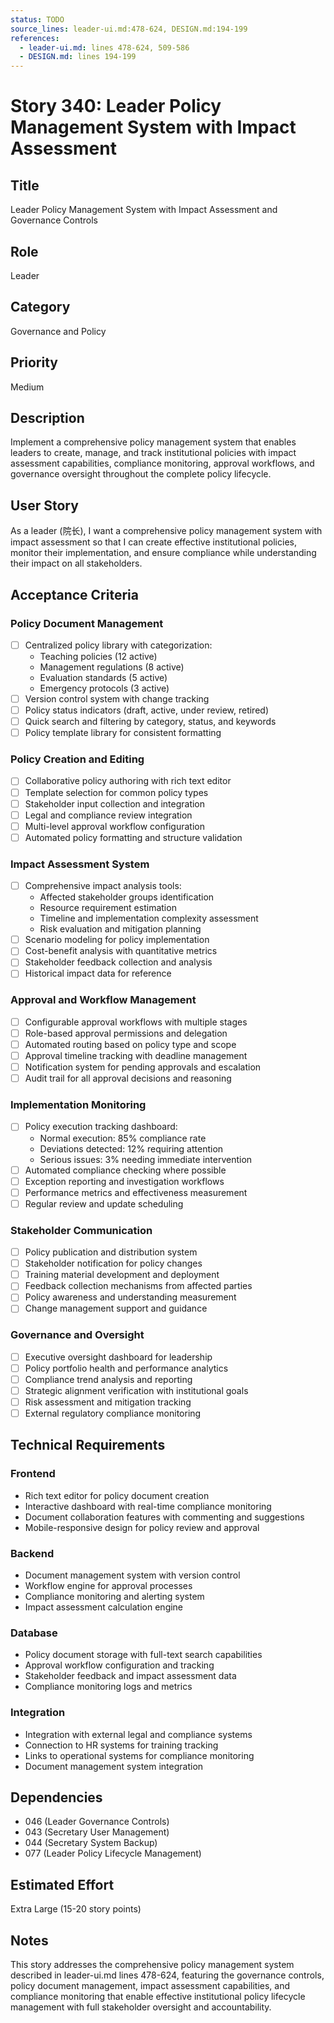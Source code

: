 ```yaml
---
status: TODO
source_lines: leader-ui.md:478-624, DESIGN.md:194-199
references:
  - leader-ui.md: lines 478-624, 509-586
  - DESIGN.md: lines 194-199
---
```


# Story 340: Leader Policy Management System with Impact Assessment

## Title
Leader Policy Management System with Impact Assessment and Governance Controls

## Role
Leader

## Category
Governance and Policy

## Priority
Medium

## Description
Implement a comprehensive policy management system that enables leaders to create, manage, and track institutional policies with impact assessment capabilities, compliance monitoring, approval workflows, and governance oversight throughout the complete policy lifecycle.

## User Story
As a leader (院长), I want a comprehensive policy management system with impact assessment so that I can create effective institutional policies, monitor their implementation, and ensure compliance while understanding their impact on all stakeholders.

## Acceptance Criteria

### Policy Document Management
- [ ] Centralized policy library with categorization:
  - Teaching policies (12 active)
  - Management regulations (8 active)
  - Evaluation standards (5 active)
  - Emergency protocols (3 active)
- [ ] Version control system with change tracking
- [ ] Policy status indicators (draft, active, under review, retired)
- [ ] Quick search and filtering by category, status, and keywords
- [ ] Policy template library for consistent formatting

### Policy Creation and Editing
- [ ] Collaborative policy authoring with rich text editor
- [ ] Template selection for common policy types
- [ ] Stakeholder input collection and integration
- [ ] Legal and compliance review integration
- [ ] Multi-level approval workflow configuration
- [ ] Automated policy formatting and structure validation

### Impact Assessment System
- [ ] Comprehensive impact analysis tools:
  - Affected stakeholder groups identification
  - Resource requirement estimation  
  - Timeline and implementation complexity assessment
  - Risk evaluation and mitigation planning
- [ ] Scenario modeling for policy implementation
- [ ] Cost-benefit analysis with quantitative metrics
- [ ] Stakeholder feedback collection and analysis
- [ ] Historical impact data for reference

### Approval and Workflow Management
- [ ] Configurable approval workflows with multiple stages
- [ ] Role-based approval permissions and delegation
- [ ] Automated routing based on policy type and scope
- [ ] Approval timeline tracking with deadline management
- [ ] Notification system for pending approvals and escalation
- [ ] Audit trail for all approval decisions and reasoning

### Implementation Monitoring
- [ ] Policy execution tracking dashboard:
  - Normal execution: 85% compliance rate
  - Deviations detected: 12% requiring attention
  - Serious issues: 3% needing immediate intervention
- [ ] Automated compliance checking where possible
- [ ] Exception reporting and investigation workflows
- [ ] Performance metrics and effectiveness measurement
- [ ] Regular review and update scheduling

### Stakeholder Communication
- [ ] Policy publication and distribution system
- [ ] Stakeholder notification for policy changes
- [ ] Training material development and deployment
- [ ] Feedback collection mechanisms from affected parties
- [ ] Policy awareness and understanding measurement
- [ ] Change management support and guidance

### Governance and Oversight
- [ ] Executive oversight dashboard for leadership
- [ ] Policy portfolio health and performance analytics
- [ ] Compliance trend analysis and reporting
- [ ] Strategic alignment verification with institutional goals
- [ ] Risk assessment and mitigation tracking
- [ ] External regulatory compliance monitoring

## Technical Requirements

### Frontend
- Rich text editor for policy document creation
- Interactive dashboard with real-time compliance monitoring
- Document collaboration features with commenting and suggestions
- Mobile-responsive design for policy review and approval

### Backend
- Document management system with version control
- Workflow engine for approval processes
- Compliance monitoring and alerting system
- Impact assessment calculation engine

### Database
- Policy document storage with full-text search capabilities
- Approval workflow configuration and tracking
- Stakeholder feedback and impact assessment data
- Compliance monitoring logs and metrics

### Integration
- Integration with external legal and compliance systems
- Connection to HR systems for training tracking
- Links to operational systems for compliance monitoring
- Document management system integration

## Dependencies
- 046 (Leader Governance Controls)
- 043 (Secretary User Management)
- 044 (Secretary System Backup)
- 077 (Leader Policy Lifecycle Management)

## Estimated Effort
Extra Large (15-20 story points)

## Notes
This story addresses the comprehensive policy management system described in leader-ui.md lines 478-624, featuring the governance controls, policy document management, impact assessment capabilities, and compliance monitoring that enable effective institutional policy lifecycle management with full stakeholder oversight and accountability.